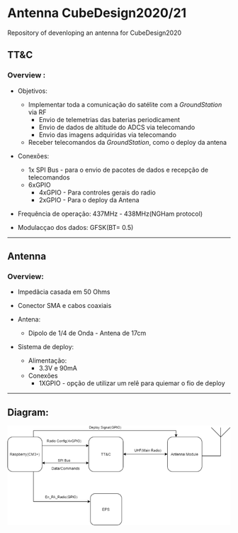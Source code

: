 # Antenna CubeDesign2020/21

Repository of devenloping an antenna for CubeDesign2020


## TT&C

### Overview :
* Objetivos:
  * Implementar  toda a comunicação do satélite com a *GroundStation* via RF
     * Envio de telemetrias  das baterias periodicament
     * Envio  de dados de altitude do ADCS via telecomando
     * Envio das imagens adquiridas via telecomando
  * Receber telecomandos da *GroundStation*, como o deploy da antena

* Conexões:

  * 1x SPI Bus - para o envio de pacotes de dados e recepção de telecomandos
  * 6xGPIO
    * 4xGPIO - Para controles gerais do radio
    * 2xGPIO - Para o deploy da Antena

* Frequência de operação: 437MHz - 438MHz(NGHam protocol)
* Modulacçao dos dados: GFSK(BT= 0.5)
 ---
 ## Antenna
 
 ### Overview: 
* Impedâcia casada em 50 Ohms
* Conector SMA e cabos coaxiais
* Antena:
  * Dipolo de 1/4 de Onda - Antena de 17cm
  
* Sistema de deploy:
  * Alimentação:
    * 3.3V e 90mA
  * Conexões
    * 1XGPIO - opção de utilizar um relê para quiemar o fio de deploy
---
## Diagram:

![](https://github.com/Bruno-Messias/Antenna_CubeDesign2020/blob/master/Documents/Overview_TT%26C/diagrams/Systeam.png)

